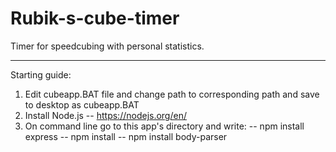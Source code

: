 # Rubik-s-cube-timer
Timer for speedcubing with personal statistics.

-------------------------------------------------

Starting guide:

1. Edit cubeapp.BAT file and change path to corresponding path and save to desktop as cubeapp.BAT
2. Install Node.js -- https://nodejs.org/en/
3. On command line go to this app's directory and write:
-- npm install express
-- npm install
-- npm install body-parser
